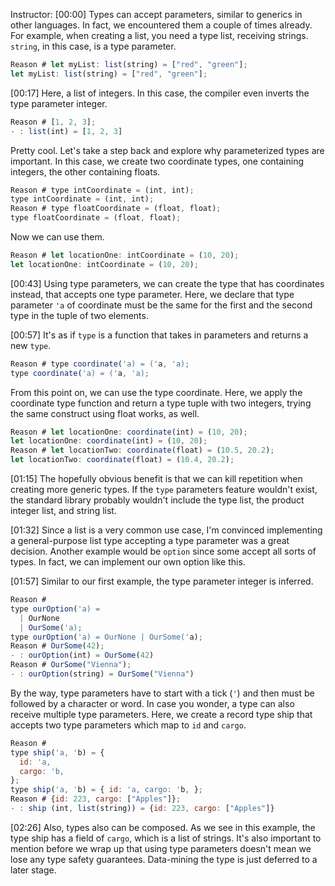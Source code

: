 Instructor: [00:00] Types can accept parameters, similar to generics in other languages. In fact, we encountered them a couple of times already. For example, when creating a list, you need a type list, receiving strings. `string`, in this case, is a type parameter. 

```javascript
Reason # let myList: list(string) = ["red", "green"];
let myList: list(string) = ["red", "green"];
```

[00:17] Here, a list of integers. In this case, the compiler even inverts the type parameter integer. 

```javascript
Reason # [1, 2, 3];
- : list(int) = [1, 2, 3]
```

Pretty cool. Let's take a step back and explore why parameterized types are important. In this case, we create two coordinate types, one containing integers, the other containing floats. 

```javascript
Reason # type intCoordinate = (int, int);
type intCoordinate = (int, int);
Reason # type floatCoordinate = (float, float);
type floatCoordinate = (float, float);
```

Now we can use them. 

```javascript
Reason # let locationOne: intCoordinate = (10, 20);
let locationOne: intCoordinate = (10, 20);
```

[00:43] Using type parameters, we can create the type that has coordinates instead, that accepts one type parameter. Here, we declare that type parameter `'a` of coordinate must be the same for the first and the second type in the tuple of two elements. 

[00:57] It's as if `type` is a function that takes in parameters and returns a new `type`. 

```javascript
Reason # type coordinate('a) = ('a, 'a);
type coordinate('a) = ('a, 'a);
```

From this point on, we can use the type coordinate. Here, we apply the coordinate type function and return a type tuple with two integers, trying the same construct using float works, as well. 

```javascript
Reason # let locationOne: coordinate(int) = (10, 20);
let locationOne: coordinate(int) = (10, 20);
Reason # let locationTwo: coordinate(float) = (10.5, 20.2);
let locationTwo: coordinate(float) = (10.4, 20.2);
```

[01:15] The hopefully obvious benefit is that we can kill repetition when creating more generic types. If the `type` parameters feature wouldn't exist, the standard library probably wouldn't include the type list, the product integer list, and string list. 

[01:32] Since a list is a very common use case, I'm convinced implementing a general-purpose list type accepting a type parameter was a great decision. Another example would be `option` since some accept all sorts of types. In fact, we can implement our own option like this. 

[01:57] Similar to our first example, the type parameter integer is inferred. 

```javascript
Reason # 
type ourOption('a) = 
  | OurNone
  | OurSome('a);
type ourOption('a) = OurNone | OurSome('a);
Reason # OurSome(42);
- : ourOption(int) = OurSome(42)
Reason # OurSome("Vienna");
- : ourOption(string) = OurSome("Vienna")
```

By the way, type parameters have to start with a tick (`'`) and then must be followed by a character or word. In case you wonder, a type can also receive multiple type parameters. Here, we create a record type ship that accepts two type parameters which map to `id` and `cargo`. 

```javascript
Reason #
type ship('a, 'b) = {
  id: 'a,
  cargo: 'b,
};
type ship('a, 'b) = { id: 'a, cargo: 'b, };
Reason # {id: 223, cargo: ["Apples"]};
- : ship (int, list(string)) = {id: 223, cargo: ["Apples"]}
```

[02:26] Also, types also can be composed. As we see in this example, the type ship has a field of `cargo`, which is a list of strings. It's also important to mention before we wrap up that using type parameters doesn't mean we lose any type safety guarantees. Data-mining the type is just deferred to a later stage.